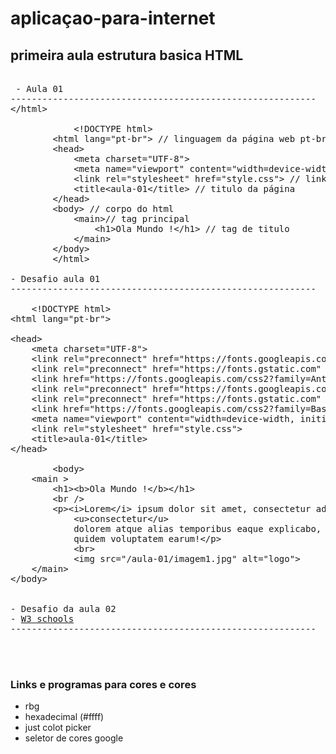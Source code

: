 # aplicaçao-para-internet

## primeira aula estrutura basica HTML

<pre>
 
 - Aula 01
----------------------------------------------------------
&lt/html&gt
            
            &lt!DOCTYPE html&gt
        &lthtml lang="pt-br"&gt // linguagem da página web pt-br 
        &lthead&gt
            &ltmeta charset="UTF-8"&gt
            &ltmeta name="viewport" content="width=device-width, initial-scale=1.0"&gt
            &ltlink rel="stylesheet" href="style.css"&gt // link de style
            &lttitle&ltaula-01&lt/title&gt // titulo da página 
        &lt/head&gt
        &ltbody&gt // corpo do html
            &ltmain&gt// tag principal 
                &lth1&gtOla Mundo !&lt/h1&gt // tag de titulo 
            &lt/main&gt
        &lt/body&gt
        &lt/html&gt

- Desafio aula 01
----------------------------------------------------------

    &lt!DOCTYPE html&gt
&lthtml lang="pt-br"&gt

&lthead&gt
    &ltmeta charset="UTF-8"&gt
    &ltlink rel="preconnect" href="https://fonts.googleapis.com"&gt
    &ltlink rel="preconnect" href="https://fonts.gstatic.com" crossorigin&gt
    &ltlink href="https://fonts.googleapis.com/css2?family=Anton+SC&family=Baskervville+SC&display=swap" rel="stylesheet"&gt
    &ltlink rel="preconnect" href="https://fonts.googleapis.com"&gt
    &ltlink rel="preconnect" href="https://fonts.gstatic.com" crossorigin&gt
    &ltlink href="https://fonts.googleapis.com/css2?family=Baskervville+SC&display=swap" rel="stylesheet"&gt
    &ltmeta name="viewport" content="width=device-width, initial-scale=1.0"&gt
    &ltlink rel="stylesheet" href="style.css"&gt
    &lttitle&gtaula-01&lt/title&gt
&lt/head&gt

        &ltbody&gt
    &ltmain &gt
        &lth1&gt&ltb&gtOla Mundo !&lt/b&gt&lt/h1&gt
        &ltbr /&gt
        &ltp&gt&lti&gtLorem&lt/i&gt ipsum dolor sit amet, consectetur adipisicing elit. Quibusdam fugiat quidem quaerat dolores
            &ltu&gtconsectetur&lt/u&gt
            dolorem atque alias temporibus eaque explicabo, illum blanditiis. Tenetur cum architecto recusandae aliquid
            quidem voluptatem earum!&lt/p&gt
            &ltbr&gt
            &ltimg src="/aula-01/imagem1.jpg" alt="logo"&gt
    &lt/main&gt
&lt/body&gt


- Desafio da aula 02
- <a href="https://www.w3schools.com/">W3 schools</a>
----------------------------------------------------------



</pre> 


### Links e programas para cores e cores

- rbg 
- hexadecimal (#ffff)
- just colot picker
- seletor de cores google







